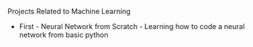 Projects Related to Machine Learning 

- First - Neural Network from Scratch - Learning how to code a neural network from basic python
